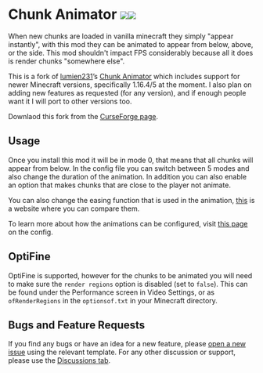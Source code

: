 # Chunk Animator [![](https://cf.way2muchnoise.eu/versions/chunkanimator.svg)![](http://cf.way2muchnoise.eu/full_chunkanimator_downloads.svg)](https://www.curseforge.com/minecraft/mc-mods/chunkanimator/)
When new chunks are loaded in vanilla minecraft they simply "appear instantly", with this mod they can be animated to appear from below, above, or the side. This mod shouldn't impact FPS considerably because all it does is render chunks "somewhere else".

This is a fork of [lumien231](https://github.com/lumien231)’s [Chunk Animator](https://github.com/lumien231/Chunk-Animator) which includes support for newer Minecraft versions, specifically 1.16.4/5 at the moment. I also plan on adding new features as requested (for any version), and if enough people want it I will port to other versions too.

Downlaod this fork from the [CurseForge page](https://www.curseforge.com/minecraft/mc-mods/chunkanimator).

## Usage
Once you install this mod it will be in mode 0, that means that all chunks will appear from below. In the config file you can switch between 5 modes and also change the duration of the animation.  In addition you can also enable an option that makes chunks that are close to the player not animate.

You can also change the easing function that is used in the animation, [this](https://easings.net) is a website where you can compare them.

To learn more about how the animations can be configured, visit [this page](https://github.com/Harleyoc1/ChunkAnimator/wiki/Config) on the config.

## OptiFine
OptiFine is supported, however for the chunks to be animated you will need to make sure the `render regions` option is disabled (set to `false`). This can be found under the Performance screen in Video Settings, or as `ofRenderRegions` in the `optionsof.txt` in your Minecraft directory.

## Bugs and Feature Requests
If you find any bugs or have an idea for a new feature, please [open a new issue](https://github.com/Harleyoc1/ChunkAnimator/issues/new/choose) using the relevant template. For any other discussion or support, please use the [Discussions tab](https://github.com/Harleyoc1/ChunkAnimator/discussions).
